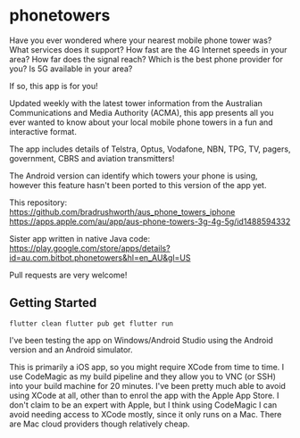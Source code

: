 # phonetowers

Have you ever wondered where your nearest mobile phone tower was? What services does it support?
How fast are the 4G Internet speeds in your area? How far does the signal reach? Which is the best phone provider for you?
Is 5G available in your area?

If so, this app is for you!

Updated weekly with the latest tower information from the Australian Communications and Media Authority (ACMA),
this app presents all you ever wanted to know about your local mobile phone towers in a fun and interactive format.

The app includes details of Telstra, Optus, Vodafone, NBN, TPG, TV, pagers, government, CBRS and aviation transmitters!

The Android version can identify which towers your phone is using, however this feature hasn't been ported to this version of the app yet.

This repository:
https://github.com/bradrushworth/aus_phone_towers_iphone
https://apps.apple.com/au/app/aus-phone-towers-3g-4g-5g/id1488594332

Sister app written in native Java code:
https://play.google.com/store/apps/details?id=au.com.bitbot.phonetowers&hl=en_AU&gl=US

Pull requests are very welcome!

## Getting Started

``
flutter clean
flutter pub get
flutter run
``

I've been testing the app on Windows/Android Studio using the Android version and an Android simulator.

This is primarily a iOS app, so you might require XCode from time to time. I use CodeMagic as my build
pipeline and they allow you to VNC (or SSH) into your build machine for 20 minutes. I've been pretty
much able to avoid using XCode at all, other than to enrol the app with the Apple App Store.
I don't claim to be an expert with Apple, but I think using CodeMagic I can avoid needing access to
XCode mostly, since it only runs on a Mac. There are Mac cloud providers though relatively cheap.

